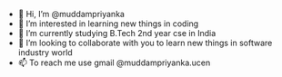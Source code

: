 - 👋 Hi, I’m @muddampriyanka
- 👀 I’m interested in learning new things in coding
- 🌱 I’m currently studying B.Tech 2nd year cse in India
- 💞️ I’m looking to collaborate with you to learn new things in software industry world
- 📫 To reach me use gmail @muddampriyanka.ucen 

<!---
muddampriyanka/muddampriyanka is a ✨ special ✨ repository because its `README.md` (this file) appears on your GitHub profile.
You can click the Preview link to take a look at your changes.
--->

